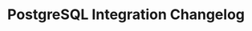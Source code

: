 ---
title: "PostgreSQL Integration Changelog"
permalink: /integrations/databases/postgresql/changelog
summary: "Updates about the PostgreSQL integration from the Stitch team."
input: false
show-in-menus: false

layout: changelog
content-type: "changelog-entry-list"
connection-type: "integration"

name: "postgres"
---